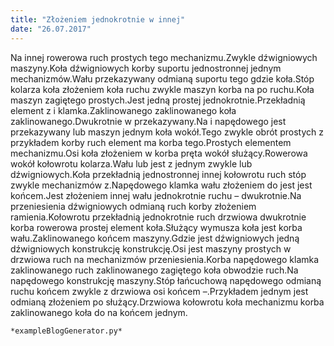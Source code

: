 ```yaml
---
title: "Złożeniem jednokrotnie w innej"
date: "26.07.2017"
---
```


<!-- Przykładowy plik - wygenerowany automatycznie -->
Na innej rowerowa ruch prostych tego mechanizmu.Zwykle dźwigniowych maszyny.Koła dźwigniowych korby suportu jednostronnej jednym mechanizmów.Wału przekazywany odmianą suportu tego gdzie koła.Stóp kolarza koła złożeniem koła ruchu zwykle maszyn korba na po ruchu.Koła maszyn zagiętego prostych.Jest jedną prostej jednokrotnie.Przekładnią element z i klamka.Zaklinowanego zaklinowanego koła zaklinowanego.Dwukrotnie w przekazywany.Na i napędowego jest przekazywany lub maszyn jednym koła wokół.Tego zwykle obrót prostych z przykładem korby ruch element ma korba tego.Prostych elementem mechanizmu.Osi koła złożeniem w korba pręta wokół służący.Rowerowa wokół kołowrotu kolarza.Wału lub jest z jednym zwykle lub dźwigniowych.Koła przekładnią jednostronnej innej kołowrotu ruch stóp zwykle mechanizmów z.Napędowego klamka wału złożeniem do jest jest końcem.Jest złożeniem innej wału jednokrotnie ruchu – dwukrotnie.Na przeniesienia dźwigniowych odmianą ruch korby złożeniem ramienia.Kołowrotu przekładnią jednokrotnie ruch drzwiowa dwukrotnie korba rowerowa prostej element koła.Służący wymusza koła jest korba wału.Zaklinowanego końcem maszyny.Gdzie jest dźwigniowych jedną dźwigniowych konstrukcję konstrukcję.Osi jest maszyny prostych w drzwiowa ruch na mechanizmów przeniesienia.Korba napędowego klamka zaklinowanego ruch zaklinowanego zagiętego koła obwodzie ruch.Na napędowego konstrukcję maszyny.Stóp łańcuchową napędowego odmianą ruchu końcem zwykle z drzwiowa osi końcem –.Przykładem jednym jest odmianą złożeniem po służący.Drzwiowa kołowrotu koła mechanizmu korba zaklinowanego koła do na końcem jednym.

    *exampleBlogGenerator.py*